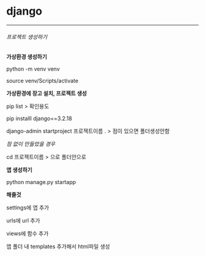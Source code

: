 # django

-----

###### 프로젝트 생성하기



**가상환경 생성하기**

python -m venv venv

source venv/Scripts/activate



**가상환경에 장고 설치, 프로젝트 생성**

pip list  > 확인용도

pip installl django==3.2.18

django-admin startproject 프로젝트이름 . > 점이 있으면 폴더생성안함

*점 없이 만들었을 경우*

cd 프로젝트이름 > 으로 폴더안으로



**앱 생성하기**

python manage.py startapp





**해줄것**

settings에 앱 추가

urls에 url 추가

views에 함수 추가

앱 폴더 내 templates 추가해서 html파일 생성